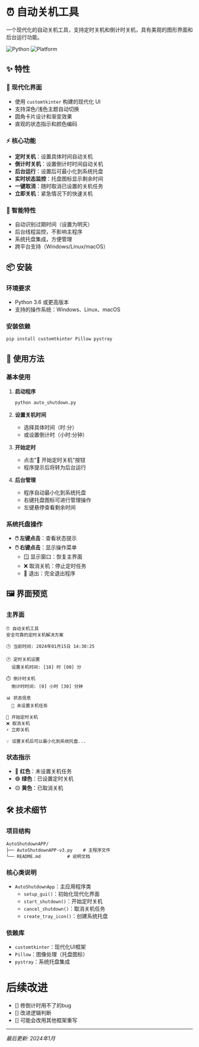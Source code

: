 # ⏰ 自动关机工具

一个现代化的自动关机工具，支持定时关机和倒计时关机，具有美观的图形界面和后台运行功能。

![Python](https://img.shields.io/badge/Python-3.6+-blue.svg)
![Platform](https://img.shields.io/badge/Platform-Windows%20%7C%20Linux%20%7C%20macOS-lightgrey.svg)

## ✨ 特性

### 🎨 现代化界面
- 使用 `customtkinter` 构建的现代化 UI
- 支持深色/浅色主题自动切换
- 圆角卡片设计和渐变效果
- 直观的状态指示和颜色编码

### ⚡ 核心功能
- **定时关机**：设置具体时间自动关机
- **倒计时关机**：设置倒计时时间自动关机
- **后台运行**：设置后可最小化到系统托盘
- **实时状态监控**：托盘图标显示剩余时间
- **一键取消**：随时取消已设置的关机任务
- **立即关机**：紧急情况下的快速关机

### 🔄 智能特性
- 自动识别过期时间（设置为明天）
- 后台线程监控，不影响主程序
- 系统托盘集成，方便管理
- 跨平台支持（Windows/Linux/macOS）

## 📦 安装

### 环境要求
- Python 3.6 或更高版本
- 支持的操作系统：Windows、Linux、macOS

### 安装依赖
```bash
pip install customtkinter Pillow pystray
```

## 🚀 使用方法

### 基本使用
1. **启动程序**
   ```bash
   python auto_shutdown.py
   ```

2. **设置关机时间**
   - 选择具体时间（时:分）
   - 或设置倒计时（小时:分钟）

3. **开始定时**
   - 点击"🚀 开始定时关机"按钮
   - 程序提示后将转为后台运行

4. **后台管理**
   - 程序自动最小化到系统托盘
   - 右键托盘图标可进行管理操作
   - 左键悬停查看剩余时间

### 系统托盘操作
- **🖱️ 左键点击**：查看状态提示
- **🖱️ 右键点击**：显示操作菜单
  - 🪟 显示窗口：恢复主界面
  - ❌ 取消关机：停止定时任务
  - 🚪 退出：完全退出程序

## 🖼️ 界面预览

### 主界面
```
⏰ 自动关机工具
安全可靠的定时关机解决方案

🕒 当前时间: 2024年01月15日 14:30:25

🕐 定时关机设置
  设置关机时间: [18] 时 [00] 分

⏱️ 倒计时关机
  倒计时时间: [0] 小时 [30] 分钟

📊 状态信息
  🔴 未设置关机任务

🚀 开始定时关机
❌ 取消关机
⚡ 立即关机

💡 设置关机后可以最小化到系统托盘...
```

### 状态指示
- 🔴 **红色**：未设置关机任务
- 🟢 **绿色**：已设置定时关机
- 🟡 **黄色**：已取消关机

## 🛠️ 技术细节

### 项目结构
```
AutoShutdownAPP/
├── AutoShutdownAPP-v3.py    # 主程序文件
└── README.md          # 说明文档
```

### 核心类说明
- `AutoShutdownApp`：主应用程序类
  - `setup_gui()`：初始化现代化界面
  - `start_shutdown()`：开始定时关机
  - `cancel_shutdown()`：取消关机任务
  - `create_tray_icon()`：创建系统托盘

### 依赖库
- `customtkinter`：现代化UI框架
- `Pillow`：图像处理（托盘图标）
- `pystray`：系统托盘集成

# 后续改进
- [] 修倒计时用不了的bug
- [] 改进逻辑判断
- [] 可能会改用其他框架重写

---

*最后更新: 2024年1月*
